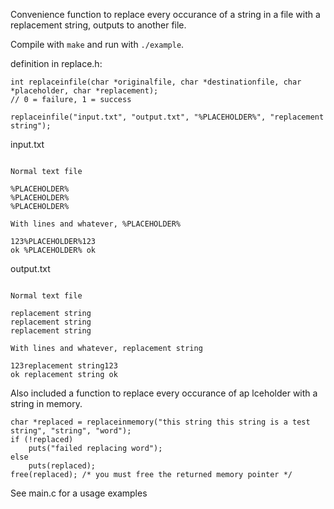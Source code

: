 Convenience function to replace every occurance of a string in a file with a replacement string, outputs to another file.

Compile with ````make```` and run with ````./example````.


definition in replace.h:

````
int replaceinfile(char *originalfile, char *destinationfile, char *placeholder, char *replacement);
// 0 = failure, 1 = success
````

````replaceinfile("input.txt", "output.txt", "%PLACEHOLDER%", "replacement string");````

input.txt

````

Normal text file

%PLACEHOLDER%
%PLACEHOLDER%
%PLACEHOLDER%

With lines and whatever, %PLACEHOLDER%

123%PLACEHOLDER%123	
ok %PLACEHOLDER% ok
````

output.txt

````

Normal text file

replacement string
replacement string
replacement string

With lines and whatever, replacement string

123replacement string123	
ok replacement string ok
````
Also included a function to replace every occurance of ap lceholder with a string in memory.

````
char *replaced = replaceinmemory("this string this string is a test string", "string", "word");
if (!replaced)
	puts("failed replacing word");
else
	puts(replaced);
free(replaced); /* you must free the returned memory pointer */
````

See main.c for a usage examples
